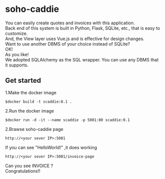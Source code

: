 # soho-caddie

You can easily create quotes and invoices with this application.  
Back end of this system is built in Python, Flask, SQLite, etc., that is easy to customize.  
And, the View layer uses Vue.js and is effective for design changes.  
Want to use another DBMS of your choice instead of SQLite?  
OK!   
As you like!  
We adopted SQLAlchemy as the SQL wrapper. You can use any DBMS that it supports.  

## Get started

1.Make the docker image

```
$docker build -t scaddie:0.1 .
```

2.Run the docker image

```
$docker run -d -it --name scaddie -p 5001:80 scaddie:0.1
```

2.Brawse soho-caddie page

```
http://<your sever IP>:5001
```
If you can see "HelloWorld!" ,it does working

```
http://<your sever IP>:5001/invoice-page
```

Can you see INVOICE ?  
Congratulations!!
